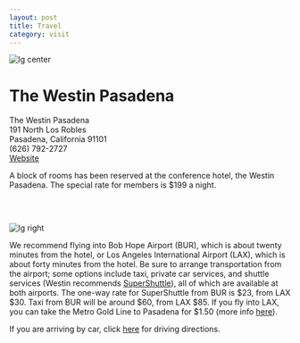 ```yaml
---
layout: post
title: Travel
category: visit
---
```


![lg center](http://www.starwoodhotels.com/pub/media/1453/wes1453po.145763_xx.jpg)

# The Westin PasadenaThe Westin Pasadena<br>
191 North Los Robles <br>
Pasadena, California 91101<br>
(626) 792-2727<br>
[Website](http://www.starwoodhotels.com/westin/property/overview/index.html?propertyID=1453)

A block of rooms has been reserved at the conference hotel, the Westin Pasadena. The special rate for members is $199 a night. 

###  &nbsp;

![lg right](http://www.trbimg.com/img-55a33d8d/turbine/la-fi-bob-hope-airport-1006-rr-jpg-20150708/650/650x366)

We recommend flying into Bob Hope Airport (BUR), which is about twenty minutes from the hotel, or Los Angeles International Airport (LAX), which is about forty minutes from the hotel. Be sure to arrange transportation from the airport; some options include taxi, private car services, and shuttle services (Westin recommends [SuperShuttle](http://www.supershuttle.com/locations/losangeleslax)), all of which are available at both airports. The one-way rate for SuperShuttle from BUR is $23, from LAX $30. Taxi from BUR will be around $60, from LAX $85. If you fly into LAX, you can take the Metro Gold Line to Pasadena for $1.50 (more info [here](http://www.starwoodhotels.com/westin/property/area/transportation.html?propertyID=1453)). If you are arriving by car, click [here](http://www.starwoodhotels.com/westin/property/area/directions.html?propertyID=1453) for driving directions.